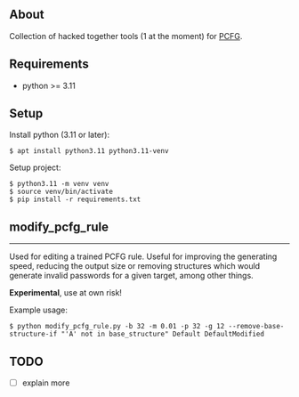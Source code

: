 About
-
Collection of hacked together tools (1 at the moment) for [PCFG](https://github.com/lakiw/pcfg_cracker).

Requirements
-
* python >= 3.11

Setup
-
Install python (3.11 or later):
```
$ apt install python3.11 python3.11-venv
```
Setup project:
```
$ python3.11 -m venv venv
$ source venv/bin/activate
$ pip install -r requirements.txt
```

modify_pcfg_rule
---
---
Used for editing a trained PCFG rule. Useful for improving the generating speed, reducing the output size or removing structures which would generate
invalid passwords for a given target, among other things.

**Experimental**, use at own risk!

Example usage:
```shell
$ python modify_pcfg_rule.py -b 32 -m 0.01 -p 32 -g 12 --remove-base-structure-if "'A' not in base_structure" Default DefaultModified
```

TODO
-
- [ ] explain more